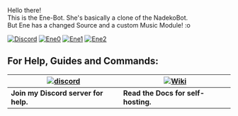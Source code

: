Hello there!  
This is the Ene-Bot. She's basically a clone of the NadekoBot.   
But Ene has a changed Source and a custom Music Module! :o  

[![Discord](https://discordapp.com/api/guilds/402138197422768128/widget.png)](http://gremagol.com/discord)
[![Ene0](https://i.imgur.com/fFdUmKD.png)](http://gremagol.com/discord)
[![Ene1](https://i.imgur.com/opqiNVO.png)](http://gremagol.com/inv-ene)
[![Ene2](https://i.imgur.com/1XfvrNL.png)](http://gremagol.com/discord)

## For Help, Guides and Commands:

| [![discord](http://i.imgur.com/Cz1RWW6.png)](http://gremagol.com/discord) | [![Wiki](http://i.imgur.com/e8eaWS3.png)](http://enecmdlist.readthedocs.io/en/latest/) |
| --- | --- |
| **Join my Discord server for help.** | **Read the Docs for self-hosting.** |